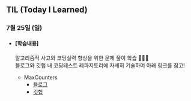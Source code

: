 ## TIL (Today I Learned)

### 7월 25일 (일)

- #### [학습내용]
  
  알고리즘적 사고와 코딩실력 향상을 위한 문제 풀이 학습 🧑🏻‍💻   
  블로그와 깃헙 내 코딩테스트 레파지토리에 자세히 기술하여 아래 링크를 참고!
  
  - MaxCounters   
    - [블로그](https://green1229.tistory.com/161)
    - [깃헙](https://github.com/GREENOVER/CodingTest/tree/main/순회_MaxCounters)

